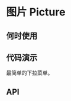 # 图片 Picture

## 何时使用

## 代码演示

<nt-example>
  <nt-example-showcase>
    <example-picture-basic></example-picture-basic>
  </nt-example-showcase>
  <nt-example-legend title="基本">最简单的下拉菜单。</nt-example-legend>
  <nt-example-code [code]="basicCode"></nt-example-code>
</nt-example>


## API
